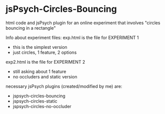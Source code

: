 # jsPsych-Circles-Bouncing
html code and jsPsych plugin for an online experiment that involves "circles bouncing in a rectangle"

Info about experiment files:
exp.html is the file for EXPERIMENT 1
- this is the simplest version
- just circles, 1 feature, 2 options

exp2.html is the file for EXPERIMENT 2
- still asking about 1 feature
- no occluders and static version

necessary jsPsych plugins (created/modified by me) are:
- jspsych-circles-bouncing
- jspsych-circles-static
- jspsych-circles-no-occluder
